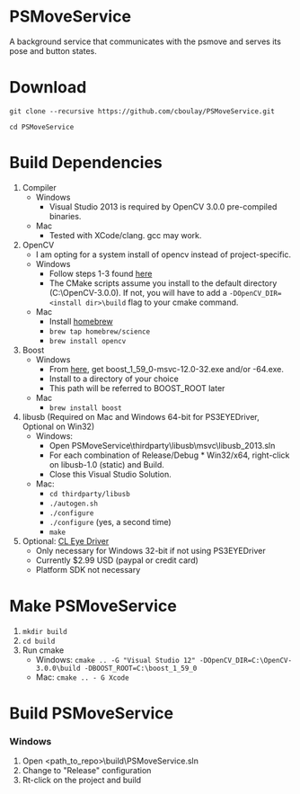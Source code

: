 # PSMoveService
A background service that communicates with the psmove and serves its pose and button states.

# Download

`git clone --recursive https://github.com/cboulay/PSMoveService.git`

`cd PSMoveService`

# Build Dependencies

1. Compiler
    * Windows
        * Visual Studio 2013 is required by OpenCV 3.0.0 pre-compiled binaries.
    * Mac
        * Tested with XCode/clang. gcc may work.
1. OpenCV
    * I am opting for a system install of opencv instead of project-specific.
    * Windows
        * Follow steps 1-3 found [here](https://github.com/MicrocontrollersAndMore/OpenCV_3_Windows_10_Installation_Tutorial/blob/master/Installation%20Cheat%20Sheet%201%20-%20OpenCV%203%20and%20C%2B%2B.pdf)
        * The CMake scripts assume you install to the default directory (C:\OpenCV-3.0.0).
        If not, you will have to add a `-DOpenCV_DIR=<install dir>\build` flag to your cmake command.
    * Mac
        * Install [homebrew](http://brew.sh/)
        * `brew tap homebrew/science`
        * `brew install opencv`
1. Boost
    * Windows
        * From [here](sourceforge.net/projects/boost/files/boost-binaries/1.59.0/),
        get boost_1_59_0-msvc-12.0-32.exe and/or -64.exe.
        * Install to a directory of your choice
        * This path will be referred to BOOST_ROOT later
    * Mac
        * `brew install boost`
1. libusb (Required on Mac and Windows 64-bit for PS3EYEDriver, Optional on Win32)
    * Windows:
        * Open PSMoveService\thirdparty\libusb\msvc\libusb_2013.sln
        * For each combination of Release/Debug * Win32/x64, right-click on libusb-1.0 (static) and Build.
        * Close this Visual Studio Solution.
    * Mac:
        * `cd thirdparty/libusb`
        * `./autogen.sh`
        * `./configure`
        * `./configure` (yes, a second time)
        * `make`
1. Optional: [CL Eye Driver](https://codelaboratories.com/products/eye/driver/)
    * Only necessary for Windows 32-bit if not using PS3EYEDriver
    * Currently $2.99 USD (paypal or credit card)
    * Platform SDK not necessary

# Make PSMoveService

1. `mkdir build`
1. `cd build`
1. Run cmake
    * Windows: `cmake .. -G "Visual Studio 12" -DOpenCV_DIR=C:\OpenCV-3.0.0\build -DBOOST_ROOT=C:\boost_1_59_0`
    * Mac: `cmake .. - G Xcode`

# Build PSMoveService

### Windows

1. Open <path_to_repo>\build\PSMoveService.sln
1. Change to "Release" configuration
1. Rt-click on the project and build